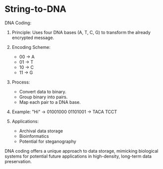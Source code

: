 # String-to-DNA

DNA Coding:

1. Principle: Uses four DNA bases (A, T, C, G) to transform the already encrypted message.

2. Encoding Scheme:
   - 00 -> A
   - 01 -> T
   - 10 -> C
   - 11 -> G

3. Process:
   - Convert data to binary.
   - Group binary into pairs.
   - Map each pair to a DNA base.

4. Example:
   "Hi" -> 01001000 01101001 -> TACA TCCT

5. Applications:
   - Archival data storage
   - Bioinformatics
   - Potential for steganography

DNA coding offers a unique approach to data storage, mimicking biological systems for potential future applications in high-density, long-term data preservation.

